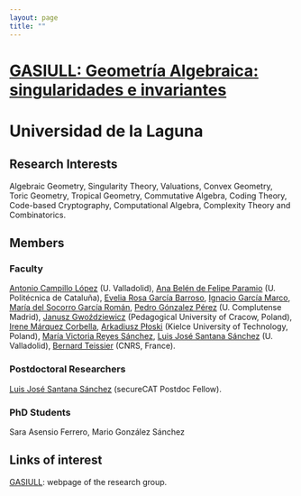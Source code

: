 ```yaml
---
layout: page
title: ""
---
```


# [GASIULL: Geometría Algebraica: singularidades e invariantes](https://gasiull.webs.ull.es/)

# Universidad de la Laguna


## Research Interests

Algebraic Geometry, Singularity Theory, Valuations, Convex Geometry, Toric Geometry, Tropical Geometry, Commutative Algebra,  Coding Theory, Code-based Cryptography, Computational Algebra, Complexity Theory and Combinatorics.  


## Members

### Faculty


[Antonio Campillo López](http://www.singacom.uva.es/campillo/) (U. Valladolid), [Ana Belén de Felipe Paramio](https://orcid.org/0000-0002-2171-9829) (U. Politécnica de Cataluña), [Evelia Rosa García Barroso](https://ergarcia.webs.ull.es/), [Ignacio García Marco](https://sites.google.com/site/ignaciogarciamarco/home), [María del Socorro García Román](https://portalciencia.ull.es/investigadores/158134/detalle), [Pedro Gónzalez Pérez](https://www.ucm.es/pedro_gonzalez_perez/) (U. Complutense Madrid), [Janusz Gwoździewicz](https://orcid.org/0000-0002-2035-1073) (Pedagogical University of Cracow, Poland), [Irene Márquez Corbella](https://portalciencia.ull.es/investigadores/81640/detalle), [Arkadiusz Płoski](https://gasiull.webs.ull.es/ploski-ingles.html) (Kielce University of Technology, Poland), [María Victoria Reyes Sánchez](https://scholar.google.es/citations?user=-Ylet1cAAAAJ&hl=es), [Luis José Santana Sánchez](https://scholar.google.es/citations?user=dekFlDMAAAAJ&hl=es) (U. Valladolid), [Bernard Teissier](https://webusers.imj-prg.fr/~bernard.teissier/) (CNRS, France).

### Postdoctoral Researchers

[Luis José Santana Sánchez](https://portalciencia.ull.es/investigadores/118135/detalle) (secureCAT Postdoc Fellow).

### PhD Students

Sara Asensio Ferrero, Mario González Sánchez


## Links of interest

[GASIULL](https://gasiull.webs.ull.es/): webpage of the research group.





